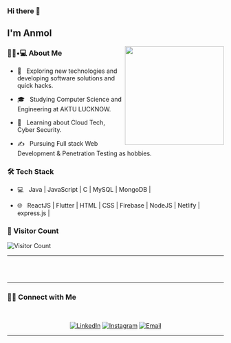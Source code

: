 ### Hi there 👋<h2> I'm Anmol</h2>

<img align='right' src="https://media.giphy.com/media/M9gbBd9nbDrOTu1Mqx/giphy.gif" width="230">

<h3> 👨🏻•💻 About Me </h3>



- 🤔 &nbsp; Exploring new technologies and developing software solutions and quick hacks.

- 🎓 &nbsp; Studying Computer Science and Engineering at AKTU LUCKNOW.

- 🌱 &nbsp; Learning about Cloud Tech, Cyber Security.

- ✍️ &nbsp; Pursuing Full stack Web Development & Penetration Testing as hobbies.



<h3>🛠 Tech Stack</h3>



- 💻 &nbsp; Java | JavaScript | C | MySQL | MongoDB |

- 🌐 &nbsp; ReactJS | Flutter | HTML | CSS | Firebase | NodeJS | Netlify | express.js | 



<h3>🔢 Visitor Count</h3>

![Visitor Count](https://profile-counter.glitch.me/AnmOlgarg/count.svg)


<hr>



<br/><br/>

<!-- [![Praful's GitHub Stats](https://github-readme-stats.vercel.app/api?username=AnmOlgarg&show_icons=true)](https://github.com/AnmOlgarg)

<br/>

<br/>

<img src="https://github.com/nirala69/nirala69/blob/master/70804f7e25b11f29db904f2fa7b4cd9d.gif" width="350" align='right'>

[![Top Langs](https://github-readme-stats.vercel.app/api/top-langs/?username=AnmOlgarg&show_icons=true&hide=jupyter%20notebook)](https://github.com/AnmOlgarg)

<br><br>
 -->


<hr>

<h3> 🤝🏻 Connect with Me </h3>

<br>



<p align="center">
<a href="https://www.linkedin.com/in/anmol-garg-6b63a5179"><img alt="LinkedIn" src="https://img.shields.io/badge/LinkedIn-anmol-garg-blue?style=flat-square&logo=linkedin"></a>
<a href="https://www.instagram.com/mr_anmolgarg4142/"><img alt="Instagram" src="https://img.shields.io/badge/Instagram-mr_anmolgarg4142-blue?style=flat-square&logo=instagram"></a>
<a href="mailto: anmol506070@gmail.com"><img alt="Email" src="https://img.shields.io/badge/Email-Anmol506070@gmail.com-blue?style=flat-square&logo=gmail"></a>
</p>


<hr>



